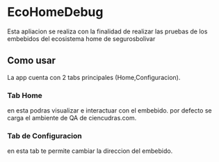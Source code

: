 # EcoHomeDebug

Esta apliacion se realiza con la finalidad de realizar las pruebas
de los embebidos del ecosistema home de segurosbolivar

## Como usar

La app cuenta con 2 tabs principales (Home,Configuracion).

### Tab Home

en esta podras visualizar e interactuar con el embebido. por defecto se carga
el ambiente de QA de ciencudras.com.

### Tab de Configuracion

en esta tab te permite cambiar la direccion del embebido.
